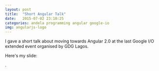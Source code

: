 ```yaml
---
layout: post
title:  "Short Angular Talk"
date:   2015-07-02 23:10:25
categories: andela programming angular google-io
img: angularjs-logo
---
```


I gave a short talk about moving towards Angular 2.0 at the last Google I/O extended event organised by GDG Lagos.

Here's my slide:

<script async class="speakerdeck-embed" data-id="57da492937584b9990f3f76035b93292" data-ratio="1.33333333333333" src="//speakerdeck.com/assets/embed.js"></script>.


